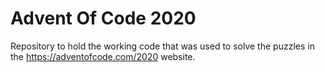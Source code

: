 # Advent Of Code 2020

Repository to hold the working code that was used to solve the puzzles in the https://adventofcode.com/2020 website.
